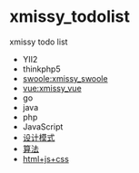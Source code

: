# xmissy_todolist
xmissy todo list


* YII2
* thinkphp5
* [swoole:xmissy_swoole](https://github.com/lianghongle/xmissy_swoole)
* [vue:xmissy_vue](https://github.com/lianghongle/xmissy_vue)
* go
* java
* php
* JavaScript
* [设计模式](https://github.com/lianghongle/design_pattern)
* [算法](https://github.com/lianghongle/data_structure_and_algorithms)
* [html+js+css](https://github.com/lianghongle/html-css-js)